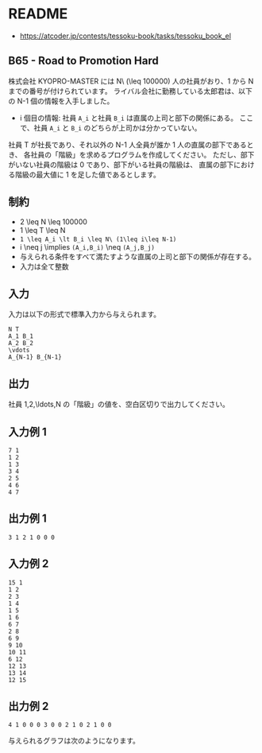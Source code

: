 # README
- <https://atcoder.jp/contests/tessoku-book/tasks/tessoku_book_el>
## B65 - Road to Promotion Hard
株式会社 KYOPRO-MASTER には N\ (\leq 100000) 人の社員がおり、1 から N までの番号が付けられています。
ライバル会社に勤務している太郎君は、以下の N-1 個の情報を入手しました。

- i 個目の情報: 社員 `A_i` と社員 `B_i` は直属の上司と部下の関係にある。
  ここで、社員 `A_i` と `B_i` のどちらが上司かは分かっていない。

社員 T が社長であり、それ以外の N-1 人全員が誰か 1 人の直属の部下であるとき、
各社員の「階級」を求めるプログラムを作成してください。
ただし、部下がいない社員の階級は 0 であり、部下がいる社員の階級は、
直属の部下における階級の最大値に 1 を足した値であるとします。
## 制約
* 2 \leq N \leq 100000
* 1 \leq T \leq N
* `1 \leq A_i \lt B_i \leq N\ (1\leq i\leq N-1)`
* i \neq j \implies `(A_i,B_i)` \neq `(A_j,B_j)`
* 与えられる条件をすべて満たすような直属の上司と部下の関係が存在する。
* 入力は全て整数
## 入力
入力は以下の形式で標準入力から与えられます。

```
N T
A_1 B_1
A_2 B_2
\vdots
A_{N-1} B_{N-1}
```
## 出力
社員 1,2,\ldots,N の「階級」の値を、空白区切りで出力してください。
## 入力例 1
```
7 1
1 2
1 3
3 4
2 5
4 6
4 7
```
## 出力例 1
```
3 1 2 1 0 0 0
```
## 入力例 2
```
15 1
1 2
2 3
1 4
1 5
1 6
6 7
2 8
6 9
9 10
10 11
6 12
12 13
13 14
12 15
```
## 出力例 2
```
4 1 0 0 0 3 0 0 2 1 0 2 1 0 0
```

与えられるグラフは次のようになります。
